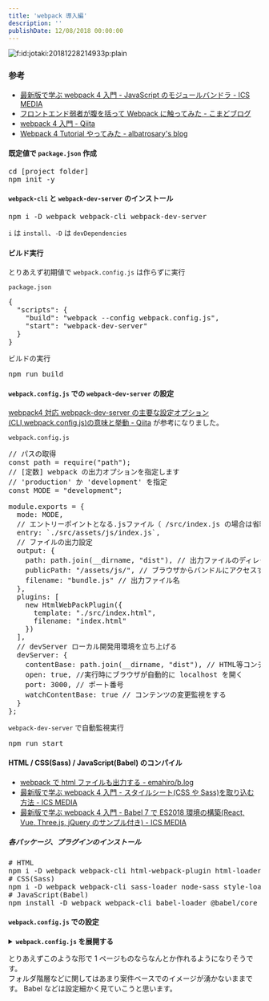 ```yaml
---
title: 'webpack 導入編'
description: ''
publishDate: 12/08/2018 00:00:00
---
```


<p><span itemscope itemtype="http://schema.org/Photograph"><img src="/images/hatena/20181228214933.png" alt="f:id:jotaki:20181228214933p:plain" title="f:id:jotaki:20181228214933p:plain" class="hatena-fotolife" itemprop="image"></span></p>

<h3>参考</h3>

<ul>
<li><a href="https://ics.media/entry/12140">最新版で学ぶ webpack 4 入門 - JavaScript のモジュールバンドラ - ICS MEDIA</a></li>
<li><a href="https://ky-yk-d.hatenablog.com/entry/2018/06/09/191849">フロントエンド弱者が腹を括って Webpack に触ってみた - こまどブログ</a></li>
<li><a href="https://qiita.com/soarflat/items/28bf799f7e0335b68186">webpack 4 入門 - Qiita</a></li>
<li><a href="http://albatrosary.hateblo.jp/entry/2018/03/06/153042">Webpack 4 Tutorial やってみた - albatrosary's blog</a></li>
</ul>

<h4>既定値で <code>package.json</code> 作成</h4>

<pre class="code lang-sh" data-lang="sh" data-unlink><span class="synStatement">cd</span> <span class="synStatement">[</span>project folder<span class="synStatement">]</span>
npm init <span class="synSpecial">-y</span>
</pre>

<h4><code>webpack-cli</code> と <code>webpack-dev-server</code> のインストール</h4>

<pre class="code lang-sh" data-lang="sh" data-unlink>npm i <span class="synSpecial">-D</span> webpack webpack-cli webpack-dev-server
</pre>

<p><code>i</code> は <code>install</code>、<code>-D</code> は <code>devDependencies</code></p>

<h4>ビルド実行</h4>

<p>とりあえず初期値で <code>webpack.config.js</code> は作らずに実行</p>

<p><code>package.json</code></p>

<pre class="code lang-javascript" data-lang="javascript" data-unlink><span class="synIdentifier">{</span>
  <span class="synConstant">&quot;scripts&quot;</span>: <span class="synIdentifier">{</span>
    <span class="synConstant">&quot;build&quot;</span>: <span class="synConstant">&quot;webpack --config webpack.config.js&quot;</span>,
    <span class="synConstant">&quot;start&quot;</span>: <span class="synConstant">&quot;webpack-dev-server&quot;</span>
  <span class="synIdentifier">}</span>
<span class="synIdentifier">}</span>
</pre>

<p>ビルドの実行</p>

<pre class="code lang-sh" data-lang="sh" data-unlink>npm run build
</pre>

<h4><code>webpack.config.js</code> での <code>webpack-dev-server</code> の設定</h4>

<p><a href="https://qiita.com/riversun/items/d27f6d3ab7aaa119deab">webpack4 対応 webpack-dev-server の主要な設定オプション(CLI,webpack.config.js)の意味と挙動 - Qiita</a> が参考になりました。</p>

<p><code>webpack.config.js</code></p>

<pre class="code lang-javascript" data-lang="javascript" data-unlink><span class="synComment">// パスの取得</span>
<span class="synStatement">const</span> path = require(<span class="synConstant">&quot;path&quot;</span>);
<span class="synComment">// [定数] webpack の出力オプションを指定します</span>
<span class="synComment">// 'production' か 'development' を指定</span>
<span class="synStatement">const</span> MODE = <span class="synConstant">&quot;development&quot;</span>;

module.exports = <span class="synIdentifier">{</span>
  mode: MODE,
  <span class="synComment">// エントリーポイントとなる.jsファイル（ /src/index.js の場合は省略可能）</span>
  entry: `./src/assets/js/index.js`,
  <span class="synComment">// ファイルの出力設定</span>
  output: <span class="synIdentifier">{</span>
    path: path.join(__dirname, <span class="synConstant">&quot;dist&quot;</span>), <span class="synComment">// 出力ファイルのディレクトリ名（ /dist/ の場合は省略可能）</span>
    publicPath: <span class="synConstant">&quot;/assets/js/&quot;</span>, <span class="synComment">// ブラウザからバンドルにアクセスする際のパス</span>
    filename: <span class="synConstant">&quot;bundle.js&quot;</span> <span class="synComment">// 出力ファイル名</span>
  <span class="synIdentifier">}</span>,
  plugins: <span class="synIdentifier">[</span>
    <span class="synStatement">new</span> HtmlWebPackPlugin(<span class="synIdentifier">{</span>
      template: <span class="synConstant">&quot;./src/index.html&quot;</span>,
      filename: <span class="synConstant">&quot;index.html&quot;</span>
    <span class="synIdentifier">}</span>)
  <span class="synIdentifier">]</span>,
  <span class="synComment">// devServer ローカル開発用環境を立ち上げる</span>
  devServer: <span class="synIdentifier">{</span>
    contentBase: path.join(__dirname, <span class="synConstant">&quot;dist&quot;</span>), <span class="synComment">// HTML等コンテンツのルートディレクトリ</span>
    open: <span class="synConstant">true</span>, <span class="synComment">//実行時にブラウザが自動的に localhost を開く</span>
    port: 3000, <span class="synComment">// ポート番号</span>
    watchContentBase: <span class="synConstant">true</span> <span class="synComment">// コンテンツの変更監視をする</span>
  <span class="synIdentifier">}</span>
<span class="synIdentifier">}</span>;
</pre>

<p><code>webpack-dev-server</code> で自動監視実行</p>

<pre class="code lang-sh" data-lang="sh" data-unlink>npm run <span class="synStatement">start</span>
</pre>

<h4>HTML / CSS(Sass) / JavaScript(Babel) のコンパイル</h4>

<ul>
<li><a href="https://ema-hiro.hatenablog.com/entry/2017/10/12/015748">webpack で html ファイルも出力する - emahiro/b.log</a></li>
<li><a href="https://ics.media/entry/17376">最新版で学ぶ webpack 4 入門 - スタイルシート(CSS や Sass)を取り込む方法 - ICS MEDIA</a></li>
<li><a href="https://ics.media/entry/16028#">最新版で学ぶ webpack 4 入門 - Babel 7 で ES2018 環境の構築(React, Vue, Three.js, jQuery のサンプル付き) - ICS MEDIA</a></li>
</ul>

<h5>各パッケージ、プラグインのインストール</h5>

<pre class="code lang-sh" data-lang="sh" data-unlink><span class="synComment"># HTML</span>
npm i <span class="synSpecial">-D</span> webpack webpack-cli html-webpack-plugin html-loader
<span class="synComment"># CSS(Sass)</span>
npm i <span class="synSpecial">-D</span> webpack webpack-cli sass-loader node-sass style-loader css-loader
<span class="synComment"># JavaScript(Babel)</span>
npm install <span class="synSpecial">-D</span> webpack webpack-cli babel-loader @babel/core @babel/preset-env
</pre>

<h4><code>webpack.config.js</code> での設定</h4>

<p><details><summary> <strong><code>webpack.config.js</code> を展開する</strong> </summary><div></p>

<pre class="code lang-javascript" data-lang="javascript" data-unlink><span class="synComment">// パスの取得</span>
<span class="synStatement">const</span> path = require(<span class="synConstant">&quot;path&quot;</span>);
<span class="synComment">// [定数] webpack の出力オプションを指定します</span>
<span class="synComment">// 'production' か 'development' を指定</span>
<span class="synStatement">const</span> MODE = <span class="synConstant">&quot;development&quot;</span>;
<span class="synComment">// ソースマップの利用有無(productionのときはソースマップを利用しない)</span>
<span class="synStatement">const</span> enabledSourceMap = MODE === <span class="synConstant">&quot;development&quot;</span>;
<span class="synComment">// プラグイン</span>
<span class="synStatement">const</span> HtmlWebPackPlugin = require(<span class="synConstant">&quot;html-webpack-plugin&quot;</span>);

module.exports = <span class="synIdentifier">{</span>
  <span class="synComment">// production: 最適化された状態で出力</span>
  <span class="synComment">// development: ソースマップが有効された状態でJSファイルが出力</span>
  mode: MODE,
  <span class="synComment">// エントリーポイントとなる.jsファイル（ /src/index.js の場合は省略可能）</span>
  entry: `./src/assets/js/index.js`,
  <span class="synComment">// ファイルの出力設定</span>
  output: <span class="synIdentifier">{</span>
    path: path.join(__dirname, <span class="synConstant">&quot;dist&quot;</span>), <span class="synComment">// 出力ファイルのディレクトリ名（ /dist/ の場合は省略可能）</span>
    publicPath: <span class="synConstant">&quot;/assets/js/&quot;</span>, <span class="synComment">// ブラウザからバンドルにアクセスする際のパス</span>
    filename: <span class="synConstant">&quot;bundle.js&quot;</span> <span class="synComment">// 出力ファイル名</span>
  <span class="synIdentifier">}</span>,
  module: <span class="synIdentifier">{</span>
    rules: <span class="synIdentifier">[</span>
      <span class="synIdentifier">{</span>
        <span class="synComment">// .js の場合</span>
        test: <span class="synConstant">/\.js$/</span>,
        use: <span class="synIdentifier">[</span>
          <span class="synIdentifier">{</span>
            <span class="synComment">// Babel を利用する</span>
            loader: <span class="synConstant">&quot;babel-loader&quot;</span>,
            <span class="synComment">// Babel のオプションを指定する</span>
            options: <span class="synIdentifier">{</span>
              presets: <span class="synIdentifier">[</span>
                <span class="synComment">// プリセットを指定することで、ES2018 を ES5 に変換</span>
                <span class="synConstant">&quot;@babel/preset-env&quot;</span>
              <span class="synIdentifier">]</span>
            <span class="synIdentifier">}</span>
          <span class="synIdentifier">}</span>
        <span class="synIdentifier">]</span>
      <span class="synIdentifier">}</span>,
      <span class="synComment">// .html の場合</span>
      <span class="synIdentifier">{</span>
        test: <span class="synConstant">/\.html$/</span>,
        use: <span class="synIdentifier">[</span>
          <span class="synIdentifier">{</span>
            loader: <span class="synConstant">&quot;html-loader&quot;</span>,
            options: <span class="synIdentifier">{</span> minimize: <span class="synConstant">true</span> <span class="synIdentifier">}</span>
          <span class="synIdentifier">}</span>
        <span class="synIdentifier">]</span>
      <span class="synIdentifier">}</span>,
      <span class="synComment">// .scss の場合</span>
      <span class="synIdentifier">{</span>
        test: <span class="synConstant">/\.scss/</span>, <span class="synComment">// 対象となるファイルの拡張子</span>
        use: <span class="synIdentifier">[</span>
          <span class="synComment">// linkタグに出力する機能</span>
          <span class="synConstant">&quot;style-loader&quot;</span>,
          <span class="synComment">// CSSをバンドルするための機能</span>
          <span class="synIdentifier">{</span>
            loader: <span class="synConstant">&quot;css-loader&quot;</span>,
            options: <span class="synIdentifier">{</span>
              <span class="synComment">// オプションでCSS内のurl()メソッドの取り込みを禁止する</span>
              url: <span class="synConstant">false</span>,
              <span class="synComment">// ソースマップの利用有無</span>
              sourceMap: enabledSourceMap,
              <span class="synComment">// 0 =&gt; no loaders (default);</span>
              <span class="synComment">// 1 =&gt; postcss-loader;</span>
              <span class="synComment">// 2 =&gt; postcss-loader, sass-loader</span>
              importLoaders: 2
            <span class="synIdentifier">}</span>
          <span class="synIdentifier">}</span>,
          <span class="synIdentifier">{</span>
            loader: <span class="synConstant">&quot;sass-loader&quot;</span>,
            options: <span class="synIdentifier">{</span>
              <span class="synComment">// ソースマップの利用有無</span>
              sourceMap: enabledSourceMap
            <span class="synIdentifier">}</span>
          <span class="synIdentifier">}</span>
        <span class="synIdentifier">]</span>
      <span class="synIdentifier">}</span>
    <span class="synIdentifier">]</span>
  <span class="synIdentifier">}</span>,
  plugins: <span class="synIdentifier">[</span>
    <span class="synStatement">new</span> HtmlWebPackPlugin(<span class="synIdentifier">{</span>
      template: <span class="synConstant">&quot;./src/index.html&quot;</span>,
      filename: <span class="synConstant">&quot;index.html&quot;</span>
    <span class="synIdentifier">}</span>)
  <span class="synIdentifier">]</span>,
  <span class="synComment">// devServer ローカル開発用環境を立ち上げる</span>
  devServer: <span class="synIdentifier">{</span>
    contentBase: path.join(__dirname, <span class="synConstant">&quot;dist&quot;</span>), <span class="synComment">// HTML等コンテンツのルートディレクトリ</span>
    open: <span class="synConstant">true</span>, <span class="synComment">//実行時にブラウザが自動的に localhost を開く</span>
    port: 3000, <span class="synComment">// ポート番号</span>
    watchContentBase: <span class="synConstant">true</span> <span class="synComment">// コンテンツの変更監視をする</span>
    <span class="synComment">// inline: true // ライブリロードをページ全体に適用</span>
    <span class="synComment">// hot: false // 変更のあったコンポーネントのみをリロード</span>
  <span class="synIdentifier">}</span>
<span class="synIdentifier">}</span>;
</pre>

<p></div></details></p>

<p>とりあえずこのような形で 1 ページものならなんとか作れるようになりそうです。<br/>
フォルダ階層などに関してはあまり案件ベースでのイメージが湧かないままです。
Babel などは設定細かく見ていこうと思います。</p>
